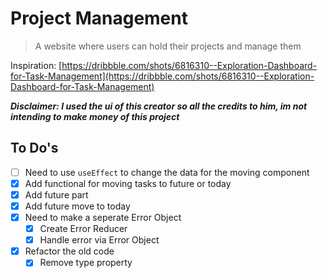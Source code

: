 # Project Management
>   A website where users can hold their projects and manage them

Inspiration: [https://dribbble.com/shots/6816310--Exploration-Dashboard-for-Task-Management](https://dribbble.com/shots/6816310--Exploration-Dashboard-for-Task-Management)

**_Disclaimer: I used the ui of this creator so all the credits to him, im not intending to make money of this project_**

## To Do's
- [ ] Need to use `useEffect` to change the data for the moving component
- [x] Add functional for moving tasks to future or today
- [x] Add future part
- [x] Add future move to today
- [x] Need to make a seperate Error Object
    -   [x] Create Error Reducer
    -   [x] Handle error via Error Object
-   [x] Refactor the old code
    -   [x] Remove type property